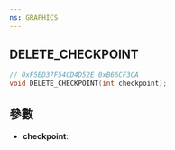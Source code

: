 ```yaml
---
ns: GRAPHICS
---
```

## DELETE_CHECKPOINT

```c
// 0xF5ED37F54CD4D52E 0xB66CF3CA
void DELETE_CHECKPOINT(int checkpoint);
```


## 參數
* **checkpoint**: 

